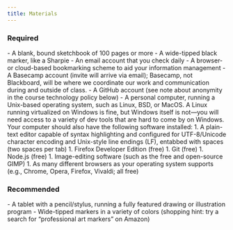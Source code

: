 ```yaml
---
title: Materials
---
```


<section class="required" markdown="1">
<h3>Required</h3>
- A blank, bound sketchbook of 100 pages or more
- A wide-tipped black marker, like a Sharpie
- An email account that you check daily
- A browser- or cloud-based bookmarking scheme to aid your information management
- A Basecamp account (invite will arrive via email); Basecamp, not Blackboard, will be where we
  coordinate our work and communication during and outside of class.
- A GitHub account (see note about anonymity in the course technology policy below)
- A personal computer, running a Unix-based operating system, such as Linux, BSD, or MacOS. A Linux
  running virtualized on Windows is fine, but Windows itself is not—you will need access to a
  variety of dev tools that are hard to come by on Windows. Your computer should also have the
  following software installed:
  1. A plain-text editor capable of syntax highlighting and configured for UTF-8/Unicode
    character encoding and Unix-style line endings (LF), entabbed with spaces (two spaces per tab)
  1. Firefox Developer Edition (free)
  1. Git (free)
  1. Node.js (free)
  1. Image-editing software (such as the free and open-source GIMP)
  1. As many different browsers as your operating system supports (e.g., Chrome, Opera, Firefox,
    Vivaldi; all free)

<aside class="recommended" markdown="1">
<h3>Recommended</h3>
- A tablet with a pencil/stylus, running a fully featured drawing or illustration program
- Wide-tipped markers in a variety of colors (shopping hint: try a search for “professional art
  markers” on Amazon)
</aside>
</section>
